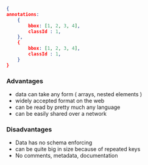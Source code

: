 ```json
{
annotations: 
	{
		bbox: [1, 2, 3, 4],
		classId : 1,
	},
	{
		bbox: [1, 2, 3, 4],
		classId : 1,
	}
}
```

### Advantages
- data can take any form ( arrays, nested elements )
- widely accepted format on the web
- can be read by pretty much any language
- can be easily shared over a network

### Disadvantages
- Data has no schema enforcing
- can be quite big in size because of repeated keys
- No comments, metadata, documentation